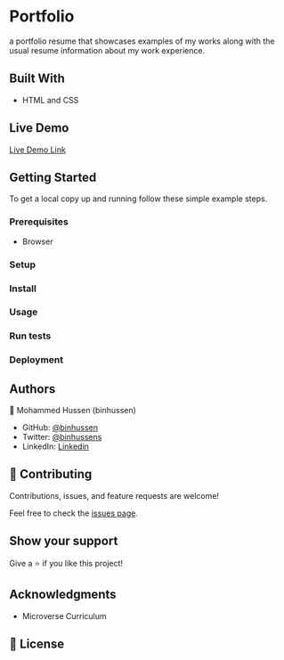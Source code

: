 # Portfolio

a portfolio resume that showcases examples of my works along with the usual resume information about my work experience.

## Built With

- HTML and CSS

## Live Demo

[Live Demo Link](https://github.com/binhussen)

## Getting Started

To get a local copy up and running follow these simple example steps.

### Prerequisites

- Browser

### Setup

### Install

### Usage

### Run tests

### Deployment

## Authors

👤 Mohammed Hussen (binhussen)

- GitHub: [@binhussen](https://github.com/binhussen)
- Twitter: [@binhussens](https://twitter.com/binhussens)
- LinkedIn: [Linkedin](https://www.linkedin.com/in/binhussen/)

## 🤝 Contributing

Contributions, issues, and feature requests are welcome!

Feel free to check the [issues page](https://github.com/binhussen/portfolio/issues).

## Show your support

Give a ⭐️ if you like this project!

## Acknowledgments

- Microverse Curriculum

## 📝 License

